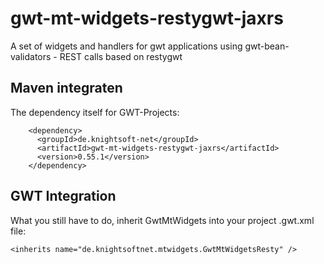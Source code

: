 # gwt-mt-widgets-restygwt-jaxrs
A set of widgets and handlers for gwt applications using gwt-bean-validators - REST calls based on restygwt

Maven integraten
----------------

The dependency itself for GWT-Projects:

```
    <dependency>
      <groupId>de.knightsoft-net</groupId>
      <artifactId>gwt-mt-widgets-restygwt-jaxrs</artifactId>
      <version>0.55.1</version>
    </dependency>
```

GWT Integration
---------------

What you still have to do, inherit GwtMtWidgets into your project .gwt.xml file:

```
<inherits name="de.knightsoftnet.mtwidgets.GwtMtWidgetsResty" />
```
